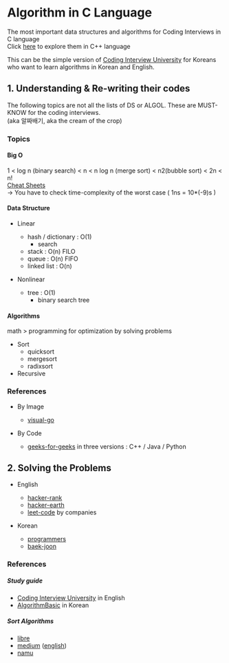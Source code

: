 # Algorithm in C Language

The most important data structures and algorithms for Coding Interviews in C language <br/>
Click [here](https://github.com/100sun/algorithm-in-cplus) to explore them in C++ language 

This can be the simple version of [Coding Interview University](https://github.com/jwasham/coding-interview-university) for Koreans who want to learn algorithms in Korean and English.

## 1. Understanding & Re-writing their codes

The following topics are not all the lists of DS or ALGOL. These are MUST-KNOW for the coding interviews. <br/>
(aka 알짜배기, aka the cream of the crop)

### Topics
#### Big O

1 < log n (binary search) < n < n log n (merge sort) < n2(bubble sort) < 2n < n! <br/>
[Cheat Sheets](https://www.bigocheatsheet.com/)
<br/>-> You have to check time-complexity of the worst case ( 1ns = 10*(-9)s )


#### Data Structure
* Linear
    * hash / dictionary : O(1)
        * search
    * stack : O(n)
        FILO
    * queue : O(n)
        FIFO
    * linked list : O(n)

* Nonlinear
    * tree : O(1)
        * binary search tree

#### Algorithms
math > programming for optimization by solving problems
 
* Sort
    * quicksort
    * mergesort
    * radixsort
* Recursive 

### References

* By Image
    * [visual-go](https://visualgo.net/en)

* By Code
    * [geeks-for-geeks](https://www.geeksforgeeks.org/) in three versions : C++ / Java / Python


## 2. Solving the Problems

* English
    * [hacker-rank](https://www.hackerrank.com/dashboard)
    * [hacker-earth](https://www.hackerearth.com/practice/)
    * [leet-code](https://leetcode.com/problemset/all/) by companies

* Korean
    * [programmers](https://programmers.co.kr/learn/challenges)
    * [baek-joon](https://www.acmicpc.net/)

 
### References
##### Study guide   
* [Coding Interview University](https://github.com/jwasham/coding-interview-university) in English
* [AlgorithmBasic](https://blog.yena.io/studynote/2018/11/14/Algorithm-Basic.html) in Korean
##### Sort Algorithms
* [libre](https://librewiki.net/wiki/%EC%8B%9C%EB%A6%AC%EC%A6%88:%EC%88%98%ED%95%99%EC%9D%B8%EB%93%AF_%EA%B3%BC%ED%95%99%EC%95%84%EB%8B%8C_%EA%B3%B5%ED%95%99%EA%B0%99%EC%9D%80_%EC%BB%B4%ED%93%A8%ED%84%B0%EA%B3%BC%ED%95%99/%EC%95%8C%EA%B3%A0%EB%A6%AC%EC%A6%98_%EA%B8%B0%EC%B4%88)
* [medium](https://medium.com/@fiv3star/%EC%A0%95%EB%A0%AC%EC%95%8C%EA%B3%A0%EB%A6%AC%EC%A6%98-sorting-algorithm-%EC%A0%95%EB%A6%AC-8ca307269dc7) ([english](https://medium.com/@fiv3star/sorting-algorithms-with-anim-14a7b27dbef7))
* [namu](https://namu.wiki/w/%EC%A0%95%EB%A0%AC%20%EC%95%8C%EA%B3%A0%EB%A6%AC%EC%A6%98) 
